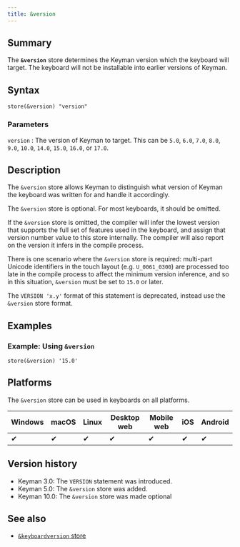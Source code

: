 ```yaml
---
title: &version
---
```

  
## Summary

The **`&version`** store determines the Keyman version which the
keyboard will target. The keyboard will not be installable into
earlier versions of Keyman.

## Syntax

```
store(&version) "version"
```

### Parameters

`version`
:   The version of Keyman to target. This can be `5.0`, `6.0`, `7.0`,
    `8.0`, `9.0`, `10.0`, `14.0`, `15.0`, `16.0`, or `17.0`.

## Description

The `&version` store allows Keyman to distinguish what version of
Keyman the keyboard was written for and handle it accordingly.

The `&version` store is optional. For most keyboards, it should be omitted.

If the `&version` store is omitted, the compiler will infer the lowest 
version that supports the full set of features used in the keyboard, and 
assign that version number value to this store internally. The compiler will 
also report on the version it infers in the compile process.

There is one scenario where the `&version` store is required: multi-part
Unicode identifiers in the touch layout (e.g. `U_0061_0300`) are processed
too late in the compile process to affect the minimum version inference, and
so in this situation, `&version` must be set to `15.0` or later.

The `VERSION 'x.y'` format of this statement is deprecated, instead use 
the `&version` store format.

## Examples

### Example: Using `&version`

```
store(&version) '15.0' 
```

## Platforms

The `&version` store can be used in keyboards on all platforms.

| Windows | macOS | Linux | Desktop web | Mobile web | iOS | Android |
|---------|-------|-------|-------------|------------|-----|---------|
| ✔       | ✔     | ✔     | ✔           | ✔          | ✔   | ✔       |

## Version history

* Keyman 3.0: The `VERSION` statement was introduced.
* Keyman 5.0: The `&version` store was added.
* Keyman 10.0: The `&version` store was made optional

## See also

-   [`&keyboardversion` store](keyboardversion)
